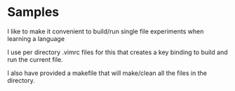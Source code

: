 Samples
=======

I like to make it convenient to build/run single file experiments when learning a language

I use per directory .vimrc files for this that creates a key binding to build and run the current file.

I also have provided a makefile that will make/clean all the files in the directory.
